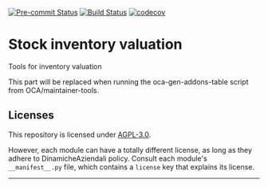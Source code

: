 
<!-- /!\ Non OCA Context : Set here the badge of your runbot / runboat instance. -->
[![Pre-commit Status](https://github.com/DinamicheAziendali/stock_close_period/actions/workflows/pre-commit.yml/badge.svg?branch=14.0)](https://github.com/DinamicheAziendali/stock_close_period/actions/workflows/pre-commit.yml?query=branch%3A14.0)
[![Build Status](https://github.com/DinamicheAziendali/stock_close_period/actions/workflows/test.yml/badge.svg?branch=14.0)](https://github.com/DinamicheAziendali/stock_close_period/actions/workflows/test.yml?query=branch%3A14.0)
[![codecov](https://codecov.io/gh/DinamicheAziendali/stock_close_period/branch/14.0/graph/badge.svg)](https://codecov.io/gh/DinamicheAziendali/stock_close_period)
<!-- /!\ Non OCA Context : Set here the badge of your translation instance. -->

<!-- /!\ do not modify above this line -->

# Stock inventory valuation

Tools for inventory valuation

<!-- /!\ do not modify below this line -->

<!-- prettier-ignore-start -->

[//]: # (addons)

This part will be replaced when running the oca-gen-addons-table script from OCA/maintainer-tools.

[//]: # (end addons)

<!-- prettier-ignore-end -->

## Licenses

This repository is licensed under [AGPL-3.0](LICENSE).

However, each module can have a totally different license, as long as they adhere to DinamicheAziendali
policy. Consult each module's `__manifest__.py` file, which contains a `license` key
that explains its license.

----
<!-- /!\ Non OCA Context : Set here the full description of your organization. -->
